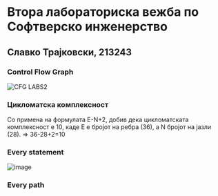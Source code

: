 # Втора лабораториска вежба по Софтверско инженерство
## Славко Трајковски, 213243
### Control Flow Graph
![CFG LABS2](https://github.com/slavcetrajkovski/SI_2023_lab2_213243/assets/126784837/3a1d7e5f-5800-46c6-9528-b1066702f617)
### Цикломатска комплексност
Со примена на формулата E-N+2, добив дека цикломатската комплексност е 10, каде E е бројот на ребра (36), a N бројот на јазли (28). => 36-28+2=10
### Every statement
![image](https://github.com/slavcetrajkovski/SI_2023_lab2_213243/assets/126784837/cc293982-b5aa-4104-887d-6fe7321e052e)
### Every path

